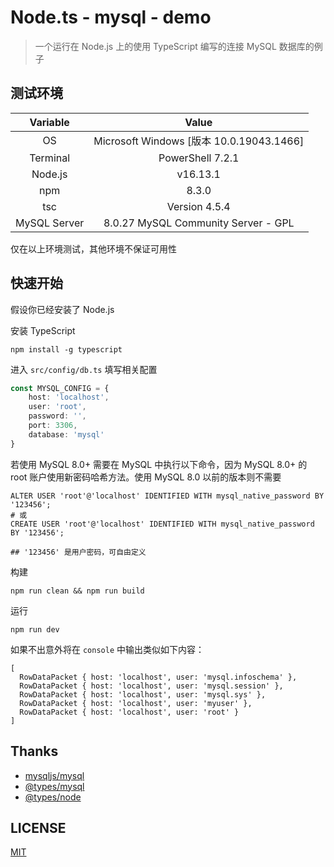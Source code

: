 # Node.ts - mysql - demo

> 一个运行在 Node.js 上的使用 TypeScript 编写的连接 MySQL 数据库的例子



## 测试环境

|   Variable   |                  Value                   |
| :----------: | :--------------------------------------: |
|      OS      | Microsoft Windows [版本 10.0.19043.1466] |
|   Terminal   |             PowerShell 7.2.1             |
|   Node.js    |                 v16.13.1                 |
|     npm      |                  8.3.0                   |
|     tsc      |              Version 4.5.4               |
| MySQL Server |   8.0.27 MySQL Community Server - GPL    |

仅在以上环境测试，其他环境不保证可用性

## 快速开始

假设你已经安装了 Node.js

安装 TypeScript

```shell
npm install -g typescript
```

进入 `src/config/db.ts` 填写相关配置

```typescript
const MYSQL_CONFIG = {
    host: 'localhost',
    user: 'root',
    password: '',
    port: 3306,
    database: 'mysql'
}
```

若使用 MySQL 8.0+ 需要在 MySQL 中执行以下命令，因为 MySQL 8.0+ 的 root 账户使用新密码哈希方法。使用 MySQL 8.0 以前的版本则不需要

```mysql
ALTER USER 'root'@'localhost' IDENTIFIED WITH mysql_native_password BY '123456';
# 或
CREATE USER 'root'@'localhost' IDENTIFIED WITH mysql_native_password BY '123456';

## '123456' 是用户密码，可自由定义
```

构建

```shell
npm run clean && npm run build
```
运行

```shell
npm run dev
```

如果不出意外将在 `console` 中输出类似如下内容：

```mysql
[
  RowDataPacket { host: 'localhost', user: 'mysql.infoschema' },
  RowDataPacket { host: 'localhost', user: 'mysql.session' },
  RowDataPacket { host: 'localhost', user: 'mysql.sys' },
  RowDataPacket { host: 'localhost', user: 'myuser' },
  RowDataPacket { host: 'localhost', user: 'root' }
]
```

## Thanks

- [mysqljs/mysql](https://github.com/mysqljs/mysql)
- [@types/mysql](https://www.npmjs.com/package/@types/mysql)
- [@types/node](https://www.npmjs.com/package/@types/node)

## LICENSE

[MIT](LICENSE)